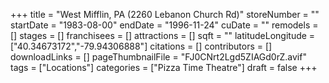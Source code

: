 +++
title = "West Mifflin, PA (2260 Lebanon Church Rd)"
storeNumber = ""
startDate = "1983-08-00"
endDate = "1996-11-24"
cuDate = ""
remodels = []
stages = []
franchisees = []
attractions = []
sqft = ""
latitudeLongitude = ["40.34673172","-79.94306888"]
citations = []
contributors = []
downloadLinks = []
pageThumbnailFile = "FJ0CNrt2Lgd5ZIAGd0rZ.avif"
tags = ["Locations"]
categories = ["Pizza Time Theatre"]
draft = false
+++
